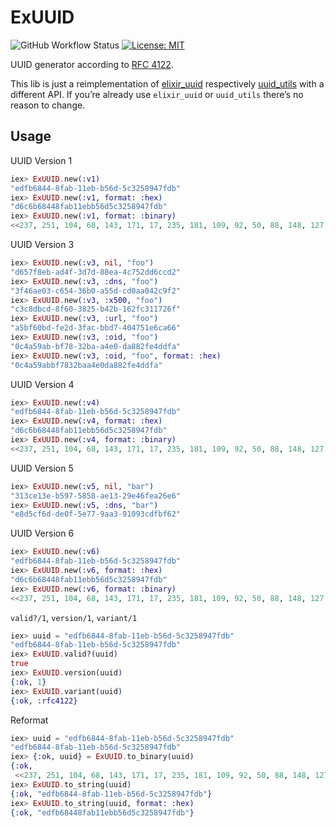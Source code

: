 # ExUUID
![GitHub Workflow Status](https://img.shields.io/github/workflow/status/hrzndhrn/ex_uuid/CI?style=flat-square)
[![License: MIT](https://img.shields.io/badge/License-MIT-yellow.svg?style=flat-square)](https://opensource.org/licenses/MIT)

UUID generator according to [RFC 4122](https://www.ietf.org/rfc/rfc4122.txt).

This lib is just a reimplementation of [elixir_uuid](https://hex.pm/packages/elixir_uuid)
respectively [uuid_utils](https://hex.pm/packages/uuid_utils) with a different API.
If you’re already use `elixir_uuid` or `uuid_utils` there’s no reason to change.

## Usage

UUID Version 1

```elixir
iex> ExUUID.new(:v1)
"edfb6844-8fab-11eb-b56d-5c3258947fdb"
iex> ExUUID.new(:v1, format: :hex)
"d6c6b68448fab11ebb56d5c3258947fdb"
iex> ExUUID.new(:v1, format: :binary)
<<237, 251, 104, 68, 143, 171, 17, 235, 181, 109, 92, 50, 88, 148, 127, 219>>
```

UUID Version 3

```elixir
iex> ExUUID.new(:v3, nil, "foo")
"d657f8eb-ad4f-3d7d-88ea-4c752dd6ccd2"
iex> ExUUID.new(:v3, :dns, "foo")
"3f46ae03-c654-36b0-a55d-cd0aa042c9f2"
iex> ExUUID.new(:v3, :x500, "foo")
"c3c8dbcd-8f60-3825-b42b-162fc311726f"
iex> ExUUID.new(:v3, :url, "foo")
"a5bf60bd-fe2d-3fac-bbd7-404751e6ca66"
iex> ExUUID.new(:v3, :oid, "foo")
"0c4a59ab-bf78-32ba-a4e0-da882fe4ddfa"
iex> ExUUID.new(:v3, :oid, "foo", format: :hex)
"0c4a59abbf7832baa4e0da882fe4ddfa"
```

UUID Version 4

```elixir
iex> ExUUID.new(:v4)
"edfb6844-8fab-11eb-b56d-5c3258947fdb"
iex> ExUUID.new(:v4, format: :hex)
"d6c6b68448fab11ebb56d5c3258947fdb"
iex> ExUUID.new(:v4, format: :binary)
<<237, 251, 104, 68, 143, 171, 17, 235, 181, 109, 92, 50, 88, 148, 127, 219>>
```

UUID Version 5

```elixir
iex> ExUUID.new(:v5, nil, "bar")
"313ce13e-b597-5858-ae13-29e46fea26e6"
iex> ExUUID.new(:v5, :dns, "bar")
"e8d5cf6d-de0f-5e77-9aa3-91093cdfbf62"
```

UUID Version 6

```elixir
iex> ExUUID.new(:v6)
"edfb6844-8fab-11eb-b56d-5c3258947fdb"
iex> ExUUID.new(:v6, format: :hex)
"d6c6b68448fab11ebb56d5c3258947fdb"
iex> ExUUID.new(:v6, format: :binary)
<<237, 251, 104, 68, 143, 171, 17, 235, 181, 109, 92, 50, 88, 148, 127, 219>>
```

`valid?/1`, `version/1`, `variant/1`

```elixir
iex> uuid = "edfb6844-8fab-11eb-b56d-5c3258947fdb"
"edfb6844-8fab-11eb-b56d-5c3258947fdb"
iex> ExUUID.valid?(uuid)
true
iex> ExUUID.version(uuid)
{:ok, 1}
iex> ExUUID.variant(uuid)
{:ok, :rfc4122}
```

Reformat

```elixir
iex> uuid = "edfb6844-8fab-11eb-b56d-5c3258947fdb"
"edfb6844-8fab-11eb-b56d-5c3258947fdb"
iex> {:ok, uuid} = ExUUID.to_binary(uuid)
{:ok,
 <<237, 251, 104, 68, 143, 171, 17, 235, 181, 109, 92, 50, 88, 148, 127, 219>>}
iex> ExUUID.to_string(uuid)
{:ok, "edfb6844-8fab-11eb-b56d-5c3258947fdb"}
iex> ExUUID.to_string(uuid, format: :hex)
{:ok, "edfb68448fab11ebb56d5c3258947fdb"}
```

